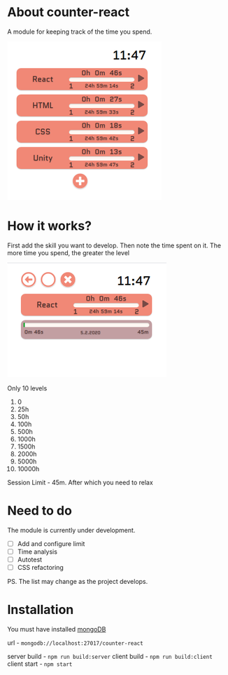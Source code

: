 # About counter-react
A module for keeping track of the time you spend.

![Main](/images/countermain.png)

# How it works? 
First add the skill you want to develop. Then note the time spent on it. The more time you spend, the greater the level

![Main](/images/countercount.png)

Only 10 levels
1. 0
2. 25h
3. 50h
4. 100h
5. 500h
6. 1000h
7. 1500h
8. 2000h
9. 5000h
10. 10000h

Session Limit - 45m. After which you need to relax

# Need to do
The module is currently under development.

- [ ] Аdd and configure limit
- [ ] Time analysis
- [ ] Autotest
- [ ] CSS refactoring

PS. The list may change as the project develops. 

# Installation

You must have installed [mongoDB](https://docs.mongodb.com/manual/administration/install-community/)

url - `mongodb://localhost:27017/counter-react`

server build - `npm run build:server`
client build - `npm run build:client`
client start - `npm start`




